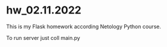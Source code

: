 # hw_02.11.2022

This is my Flask homework according Netology Python course.

To run server just coll main.py
